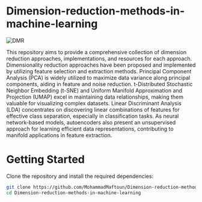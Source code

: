 # Dimension-reduction-methods-in-machine-learning
![DMR](https://media.licdn.com/dms/image/D5612AQEHtGYCPv5Lfg/article-cover_image-shrink_720_1280/0/1665646707963?e=2147483647&v=beta&t=l0VOr9I5_4SIZqPKDncnKVPZFCeNQqTNuSHHFLWzMKk)


This repository aims to provide a comprehensive collection of dimension reduction approaches, implementations, and resources for each approach.
Dimensionality reduction approaches have been proposed and implemented by utilizing feature selection and extraction methods. Principal Component Analysis (PCA) is widely utilized to maximize data variance along principal components, aiding in feature and noise reduction. t-Distributed Stochastic Neighbor Embedding (t-SNE) and Uniform Manifold Approximation and Projection (UMAP) excel in maintaining data relationships, making them valuable for visualizing complex datasets. Linear Discriminant Analysis (LDA) concentrates on discovering linear combinations of features for effective class separation, especially in classification tasks. As neural network-based models, autoencoders also present an unsupervised approach for learning efficient data representations, contributing to manifold applications in feature extraction.

# Getting Started
Clone the repository and install the required dependencies:
```bash
git clone https://github.com/MohammadMaftoun/Dimension-reduction-methods-in-machine-learning.git
cd Dimension-reduction-methods-in-machine-learning
